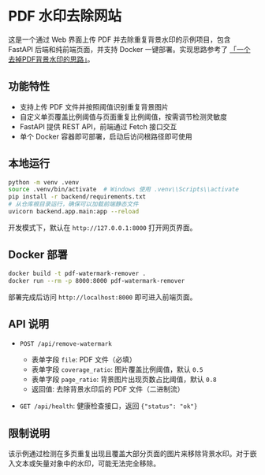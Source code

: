 # PDF 水印去除网站

这是一个通过 Web 界面上传 PDF 并去除重复背景水印的示例项目，包含 FastAPI 后端和纯前端页面，并支持 Docker 一键部署。实现思路参考了
[「一个去掉PDF背景水印的思路」](https://blog.csdn.net/waitdeng/article/details/140003003)。

## 功能特性

- 支持上传 PDF 文件并按照阈值识别重复背景图片
- 自定义单页覆盖比例阈值与页面重复比例阈值，按需调节检测灵敏度
- FastAPI 提供 REST API，前端通过 Fetch 接口交互
- 单个 Docker 容器即可部署，启动后访问根路径即可使用

## 本地运行

```bash
python -m venv .venv
source .venv/bin/activate  # Windows 使用 .venv\\Scripts\\activate
pip install -r backend/requirements.txt
# 从仓库根目录运行，确保可以加载前端静态文件
uvicorn backend.app.main:app --reload
```

开发模式下，默认在 `http://127.0.0.1:8000` 打开网页界面。

## Docker 部署

```bash
docker build -t pdf-watermark-remover .
docker run --rm -p 8000:8000 pdf-watermark-remover
```

部署完成后访问 `http://localhost:8000` 即可进入前端页面。

## API 说明

- `POST /api/remove-watermark`
  - 表单字段 `file`: PDF 文件（必填）
  - 表单字段 `coverage_ratio`: 图片覆盖比例阈值，默认 `0.5`
  - 表单字段 `page_ratio`: 背景图片出现页数占比阈值，默认 `0.8`
  - 返回值: 去除背景水印后的 PDF 文件（二进制流）

- `GET /api/health`: 健康检查接口，返回 `{"status": "ok"}`

## 限制说明

该示例通过检测在多页重复出现且覆盖大部分页面的图片来移除背景水印。对于嵌入文本或矢量对象中的水印，可能无法完全移除。
